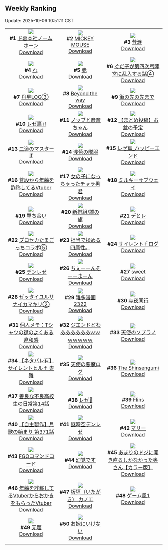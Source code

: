 ## Weekly Ranking
Update: 2025-10-06 10:51:11 CST

|      |      |      |
| :----: | :----: | :----: |
| ![](https://i.pixiv.re/c/240x480/img-master/img/2025/09/29/00/08/29/135656772_p0_master1200.jpg)<br>**#1** [ド葛本社ノームホーン](https://www.pixiv.net/artworks/135656772)<br>[Download](https://i.pixiv.re/img-original/img/2025/09/29/00/08/29/135656772_p0.jpg) | ![](https://i.pixiv.re/c/240x480/img-master/img/2025/09/28/00/01/40/135612314_p0_master1200.jpg)<br>**#2** [MICKEY MOUSE](https://www.pixiv.net/artworks/135612314)<br>[Download](https://i.pixiv.re/img-original/img/2025/09/28/00/01/40/135612314_p0.png) | ![](https://i.pixiv.re/c/240x480/img-master/img/2025/09/28/01/05/49/135615198_p0_master1200.jpg)<br>**#3** [昔涟](https://www.pixiv.net/artworks/135615198)<br>[Download](https://i.pixiv.re/img-original/img/2025/09/28/01/05/49/135615198_p0.jpg) |
| ![](https://i.pixiv.re/c/240x480/img-master/img/2025/09/29/04/30/01/135662955_p0_master1200.jpg)<br>**#4** [れ](https://www.pixiv.net/artworks/135662955)<br>[Download](https://i.pixiv.re/img-original/img/2025/09/29/04/30/01/135662955_p0.png) | ![](https://i.pixiv.re/c/240x480/img-master/img/2025/09/29/12/39/18/135671194_p0_master1200.jpg)<br>**#5** [赤](https://www.pixiv.net/artworks/135671194)<br>[Download](https://i.pixiv.re/img-original/img/2025/09/29/12/39/18/135671194_p0.jpg) | ![](https://i.pixiv.re/c/240x480/img-master/img/2025/09/30/16/32/07/135656461_p0_master1200.jpg)<br>**#6** [ぐだ子が第四次弓陣営に乱入する話④](https://www.pixiv.net/artworks/135656461)<br>[Download](https://i.pixiv.re/img-original/img/2025/09/30/16/32/07/135656461_p0.jpg) |
| ![](https://i.pixiv.re/c/240x480/img-master/img/2025/09/30/05/04/26/135680728_p0_master1200.jpg)<br>**#7** [丹星LOG③](https://www.pixiv.net/artworks/135680728)<br>[Download](https://i.pixiv.re/img-original/img/2025/09/30/05/04/26/135680728_p0.png) | ![](https://i.pixiv.re/c/240x480/img-master/img/2025/09/29/00/00/32/135656088_p0_master1200.jpg)<br>**#8** [Beyond the way](https://www.pixiv.net/artworks/135656088)<br>[Download](https://i.pixiv.re/img-original/img/2025/09/29/00/00/32/135656088_p0.jpg) | ![](https://i.pixiv.re/c/240x480/img-master/img/2025/09/28/07/30/04/135622272_p0_master1200.jpg)<br>**#9** [街の先の先まで](https://www.pixiv.net/artworks/135622272)<br>[Download](https://i.pixiv.re/img-original/img/2025/09/28/07/30/04/135622272_p0.jpg) |
| ![](https://i.pixiv.re/c/240x480/img-master/img/2025/09/29/00/06/17/135656660_p0_master1200.jpg)<br>**#10** [レゼ篇 if](https://www.pixiv.net/artworks/135656660)<br>[Download](https://i.pixiv.re/img-original/img/2025/09/29/00/06/17/135656660_p0.jpg) | ![](https://i.pixiv.re/c/240x480/img-master/img/2025/09/28/00/46/07/135614494_p0_master1200.jpg)<br>**#11** [ノッブと彦斎ちゃん](https://www.pixiv.net/artworks/135614494)<br>[Download](https://i.pixiv.re/img-original/img/2025/09/28/00/46/07/135614494_p0.jpg) | ![](https://i.pixiv.re/c/240x480/img-master/img/2025/09/30/12/01/20/135706959_p0_master1200.jpg)<br>**#12** [【まとめ投稿】お盆の予定](https://www.pixiv.net/artworks/135706959)<br>[Download](https://i.pixiv.re/img-original/img/2025/09/30/12/01/20/135706959_p0.jpg) |
| ![](https://i.pixiv.re/c/240x480/img-master/img/2025/09/29/18/46/46/135679537_p0_master1200.jpg)<br>**#13** [二道のマスターif](https://www.pixiv.net/artworks/135679537)<br>[Download](https://i.pixiv.re/img-original/img/2025/09/29/18/46/46/135679537_p0.jpg) | ![](https://i.pixiv.re/c/240x480/img-master/img/2025/09/30/00/00/10/135692925_p0_master1200.jpg)<br>**#14** [浅葱の隊服](https://www.pixiv.net/artworks/135692925)<br>[Download](https://i.pixiv.re/img-original/img/2025/09/30/00/00/10/135692925_p0.jpg) | ![](https://i.pixiv.re/c/240x480/img-master/img/2025/09/28/21/48/55/135649644_p0_master1200.jpg)<br>**#15** [レゼ篇_ハッピーエンド](https://www.pixiv.net/artworks/135649644)<br>[Download](https://i.pixiv.re/img-original/img/2025/09/28/21/48/55/135649644_p0.jpg) |
| ![](https://i.pixiv.re/c/240x480/img-master/img/2025/09/29/21/03/40/135684964_p0_master1200.jpg)<br>**#16** [普段から年齢を詐称してるVtuber](https://www.pixiv.net/artworks/135684964)<br>[Download](https://i.pixiv.re/img-original/img/2025/09/29/21/03/40/135684964_p0.png) | ![](https://i.pixiv.re/c/240x480/img-master/img/2025/09/28/00/00/38/135612140_p0_master1200.jpg)<br>**#17** [女の子になっちゃったチャラ男君](https://www.pixiv.net/artworks/135612140)<br>[Download](https://i.pixiv.re/img-original/img/2025/09/28/00/00/38/135612140_p0.jpg) | ![](https://i.pixiv.re/c/240x480/img-master/img/2025/09/28/17/15/11/135637935_p0_master1200.jpg)<br>**#18** [ミルキーサブウェイ](https://www.pixiv.net/artworks/135637935)<br>[Download](https://i.pixiv.re/img-original/img/2025/09/28/17/15/11/135637935_p0.jpg) |
| ![](https://i.pixiv.re/c/240x480/img-master/img/2025/09/29/20/29/21/135683379_p0_master1200.jpg)<br>**#19** [撃ち合い](https://www.pixiv.net/artworks/135683379)<br>[Download](https://i.pixiv.re/img-original/img/2025/09/29/20/29/21/135683379_p0.png) | ![](https://i.pixiv.re/c/240x480/img-master/img/2025/09/30/18/32/08/135715526_p0_master1200.jpg)<br>**#20** [新撰組/誠の旗](https://www.pixiv.net/artworks/135715526)<br>[Download](https://i.pixiv.re/img-original/img/2025/09/30/18/32/08/135715526_p0.jpg) | ![](https://i.pixiv.re/c/240x480/img-master/img/2025/09/30/04/56/15/135700134_p0_master1200.jpg)<br>**#21** [デとレ](https://www.pixiv.net/artworks/135700134)<br>[Download](https://i.pixiv.re/img-original/img/2025/09/30/04/56/15/135700134_p0.jpg) |
| ![](https://i.pixiv.re/c/240x480/img-master/img/2025/09/28/18/50/22/135641517_p0_master1200.jpg)<br>**#22** [プロセカたまごっちコラボ⑤](https://www.pixiv.net/artworks/135641517)<br>[Download](https://i.pixiv.re/img-original/img/2025/09/28/18/50/22/135641517_p0.jpg) | ![](https://i.pixiv.re/c/240x480/img-master/img/2025/09/29/05/56/11/135664102_p0_master1200.jpg)<br>**#23** [担当で揉める四属性。](https://www.pixiv.net/artworks/135664102)<br>[Download](https://i.pixiv.re/img-original/img/2025/09/29/05/56/11/135664102_p0.jpg) | ![](https://i.pixiv.re/c/240x480/img-master/img/2025/09/28/06/43/55/135621452_p0_master1200.jpg)<br>**#24** [サイレントｆログ](https://www.pixiv.net/artworks/135621452)<br>[Download](https://i.pixiv.re/img-original/img/2025/09/28/06/43/55/135621452_p0.jpg) |
| ![](https://i.pixiv.re/c/240x480/img-master/img/2025/09/29/10/33/45/135668716_p0_master1200.jpg)<br>**#25** [デンレゼ](https://www.pixiv.net/artworks/135668716)<br>[Download](https://i.pixiv.re/img-original/img/2025/09/29/10/33/45/135668716_p0.jpg) | ![](https://i.pixiv.re/c/240x480/img-master/img/2025/09/29/18/50/56/135679656_p0_master1200.jpg)<br>**#26** [ちぇーーんそーーまーん](https://www.pixiv.net/artworks/135679656)<br>[Download](https://i.pixiv.re/img-original/img/2025/09/29/18/50/56/135679656_p0.jpg) | ![](https://i.pixiv.re/c/240x480/img-master/img/2025/09/28/00/00/23/135612079_p0_master1200.jpg)<br>**#27** [sweet](https://www.pixiv.net/artworks/135612079)<br>[Download](https://i.pixiv.re/img-original/img/2025/09/28/00/00/23/135612079_p0.png) |
| ![](https://i.pixiv.re/c/240x480/img-master/img/2025/09/29/12/03/26/135670488_p0_master1200.jpg)<br>**#28** [ゼッタイユルサナイカマキリ②](https://www.pixiv.net/artworks/135670488)<br>[Download](https://i.pixiv.re/img-original/img/2025/09/29/12/03/26/135670488_p0.png) | ![](https://i.pixiv.re/c/240x480/img-master/img/2025/09/29/12/00/10/135670262_p0_master1200.jpg)<br>**#29** [雑多漫画2322](https://www.pixiv.net/artworks/135670262)<br>[Download](https://i.pixiv.re/img-original/img/2025/09/29/12/00/10/135670262_p0.png) | ![](https://i.pixiv.re/c/240x480/img-master/img/2025/09/29/02/05/34/135660575_p0_master1200.jpg)<br>**#30** [与夜同行](https://www.pixiv.net/artworks/135660575)<br>[Download](https://i.pixiv.re/img-original/img/2025/09/29/02/05/34/135660575_p0.jpg) |
| ![](https://i.pixiv.re/c/240x480/img-master/img/2025/09/30/06/00/11/135700938_p0_master1200.jpg)<br>**#31** [個人メモ：Tシャツの襟のよくある違和感](https://www.pixiv.net/artworks/135700938)<br>[Download](https://i.pixiv.re/img-original/img/2025/09/30/06/00/11/135700938_p0.jpg) | ![](https://i.pixiv.re/c/240x480/img-master/img/2025/09/29/02/24/25/135660955_p0_master1200.jpg)<br>**#32** [ジエンドどわああああああｗｗｗｗｗｗｗ](https://www.pixiv.net/artworks/135660955)<br>[Download](https://i.pixiv.re/img-original/img/2025/09/29/02/24/25/135660955_p0.jpg) | ![](https://i.pixiv.re/c/240x480/img-master/img/2025/09/28/12/45/20/135629878_p0_master1200.jpg)<br>**#33** [天使のソプラノ](https://www.pixiv.net/artworks/135629878)<br>[Download](https://i.pixiv.re/img-original/img/2025/09/28/12/45/20/135629878_p0.png) |
| ![](https://i.pixiv.re/c/240x480/img-master/img/2025/09/29/11/15/34/135669419_p0_master1200.jpg)<br>**#34** [【ネタバレ有】サイレントヒルｆ 寿雛](https://www.pixiv.net/artworks/135669419)<br>[Download](https://i.pixiv.re/img-original/img/2025/09/29/11/15/34/135669419_p0.jpg) | ![](https://i.pixiv.re/c/240x480/img-master/img/2025/09/29/22/37/09/135689264_p0_master1200.jpg)<br>**#35** [天使の悪魔ログ](https://www.pixiv.net/artworks/135689264)<br>[Download](https://i.pixiv.re/img-original/img/2025/09/29/22/37/09/135689264_p0.png) | ![](https://i.pixiv.re/c/240x480/img-master/img/2025/09/29/22/21/12/135688488_p0_master1200.jpg)<br>**#36** [The Shinsengumi](https://www.pixiv.net/artworks/135688488)<br>[Download](https://i.pixiv.re/img-original/img/2025/09/29/22/21/12/135688488_p0.png) |
| ![](https://i.pixiv.re/c/240x480/img-master/img/2025/09/28/00/03/16/135612474_p0_master1200.jpg)<br>**#37** [善良な不良高校生の日常第14話](https://www.pixiv.net/artworks/135612474)<br>[Download](https://i.pixiv.re/img-original/img/2025/09/28/00/03/16/135612474_p0.jpg) | ![](https://i.pixiv.re/c/240x480/img-master/img/2025/09/29/18/05/06/135678320_p0_master1200.jpg)<br>**#38** [レゼ💍](https://www.pixiv.net/artworks/135678320)<br>[Download](https://i.pixiv.re/img-original/img/2025/09/29/18/05/06/135678320_p0.jpg) | ![](https://i.pixiv.re/c/240x480/img-master/img/2025/09/30/00/48/41/135695314_p0_master1200.jpg)<br>**#39** [Flins](https://www.pixiv.net/artworks/135695314)<br>[Download](https://i.pixiv.re/img-original/img/2025/09/30/00/48/41/135695314_p0.jpg) |
| ![](https://i.pixiv.re/c/240x480/img-master/img/2025/09/29/00/04/09/135656503_p0_master1200.jpg)<br>**#40** [【自主製作】月歌の始まり 第371話](https://www.pixiv.net/artworks/135656503)<br>[Download](https://i.pixiv.re/img-original/img/2025/09/29/00/04/09/135656503_p0.jpg) | ![](https://i.pixiv.re/c/240x480/img-master/img/2025/09/29/16/06/14/135675102_p0_master1200.jpg)<br>**#41** [謎時空デンレゼ](https://www.pixiv.net/artworks/135675102)<br>[Download](https://i.pixiv.re/img-original/img/2025/09/29/16/06/14/135675102_p0.png) | ![](https://i.pixiv.re/c/240x480/img-master/img/2025/09/29/13/10/46/135671841_p0_master1200.jpg)<br>**#42** [マリー](https://www.pixiv.net/artworks/135671841)<br>[Download](https://i.pixiv.re/img-original/img/2025/09/29/13/10/46/135671841_p0.png) |
| ![](https://i.pixiv.re/c/240x480/img-master/img/2025/09/28/00/21/54/135613454_p0_master1200.jpg)<br>**#43** [FGOコマンドコード](https://www.pixiv.net/artworks/135613454)<br>[Download](https://i.pixiv.re/img-original/img/2025/09/28/00/21/54/135613454_p0.png) | ![](https://i.pixiv.re/c/240x480/img-master/img/2025/09/28/00/47/31/135614541_p0_master1200.jpg)<br>**#44** [幻覚です](https://www.pixiv.net/artworks/135614541)<br>[Download](https://i.pixiv.re/img-original/img/2025/09/28/00/47/31/135614541_p0.jpg) | ![](https://i.pixiv.re/c/240x480/img-master/img/2025/09/28/00/00/20/135612059_p0_master1200.jpg)<br>**#45** [あまりのドジに開き直るしかなかった奥さん【カラー版】](https://www.pixiv.net/artworks/135612059)<br>[Download](https://i.pixiv.re/img-original/img/2025/09/28/00/00/20/135612059_p0.jpg) |
| ![](https://i.pixiv.re/c/240x480/img-master/img/2025/09/28/21/18/18/135648294_p0_master1200.jpg)<br>**#46** [年齢を詐称してるVtuberからおかきをもらったVtuber](https://www.pixiv.net/artworks/135648294)<br>[Download](https://i.pixiv.re/img-original/img/2025/09/28/21/18/18/135648294_p0.png) | ![](https://i.pixiv.re/c/240x480/img-master/img/2025/09/29/21/30/05/135686071_p0_master1200.jpg)<br>**#47** [板垣（いたがき） カノエ](https://www.pixiv.net/artworks/135686071)<br>[Download](https://i.pixiv.re/img-original/img/2025/09/29/21/30/05/135686071_p0.jpg) | ![](https://i.pixiv.re/c/240x480/img-master/img/2025/09/29/18/24/58/135678886_p0_master1200.jpg)<br>**#48** [ゲーム風1](https://www.pixiv.net/artworks/135678886)<br>[Download](https://i.pixiv.re/img-original/img/2025/09/29/18/24/58/135678886_p0.jpg) |
| ![](https://i.pixiv.re/c/240x480/img-master/img/2025/09/29/01/35/27/135659840_p0_master1200.jpg)<br>**#49** [无题](https://www.pixiv.net/artworks/135659840)<br>[Download](https://i.pixiv.re/img-original/img/2025/09/29/01/35/27/135659840_p0.png) | ![](https://i.pixiv.re/c/240x480/img-master/img/2025/09/28/14/19/19/135632652_p0_master1200.jpg)<br>**#50** [お嫁にいけない](https://www.pixiv.net/artworks/135632652)<br>[Download](https://i.pixiv.re/img-original/img/2025/09/28/14/19/19/135632652_p0.jpg) |
|      |
